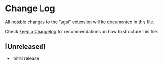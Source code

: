 # Change Log

All notable changes to the "agsi" extension will be documented in this file.

Check [Keep a Changelog](http://keepachangelog.com/) for recommendations on how to structure this file.

## [Unreleased]

- Initial release